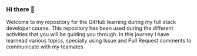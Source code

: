 ### Hi there 👋


Welcome to my repository for the GitHub learning during my full stack developer course. This repository has been used during the different activities that you will be guiding you through. In this journey I have learnead various topics, specially using Issue and Pull Request comments to communicate with my teamates

